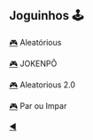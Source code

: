 ## Joguinhos :joystick:

[:video_game:](https://github.com/duartecgustavo/Python-Progress/blob/master/desafios/Mundo%201/Ex028.py) Aleatórious

[:video_game:](https://github.com/duartecgustavo/Python-Progress/blob/master/desafios/Mundo%202/Ex045JOKENP%C3%94antiFA.py) JOKENPÔ

[:video_game:](https://github.com/duartecgustavo/Python-Progress/blob/master/desafios/Mundo%202/Ex058.py) Aleatorious 2.0

[:video_game:](https://github.com/duartecgustavo/Python-Progress/blob/master/desafios/Mundo%202/Ex068PARouIMPAR.py) Par ou Impar

[:arrow_backward:](https://github.com/duartecgustavo/Python-Progress)
